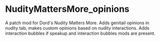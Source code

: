 # NudityMattersMore_opinions
A patch mod for Dord's Nudity Matters More. Adds genitail opinions in nudity tab, makes custom opinions based on nudity interactions. Adds interaction bubbles if speakup and interaction bubbles mods are present.
